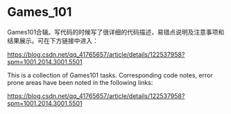 # Games_101
Games101合辑。写代码的时候写了很详细的代码描述，易错点说明及注意事项和结果展示。可在下方链接中进入：

https://blog.csdn.net/qq_41765657/article/details/122537958?spm=1001.2014.3001.5501

This is a collection of Games101 tasks. Corresponding code notes, error prone areas have been noted in the following links:

https://blog.csdn.net/qq_41765657/article/details/122537958?spm=1001.2014.3001.5501
